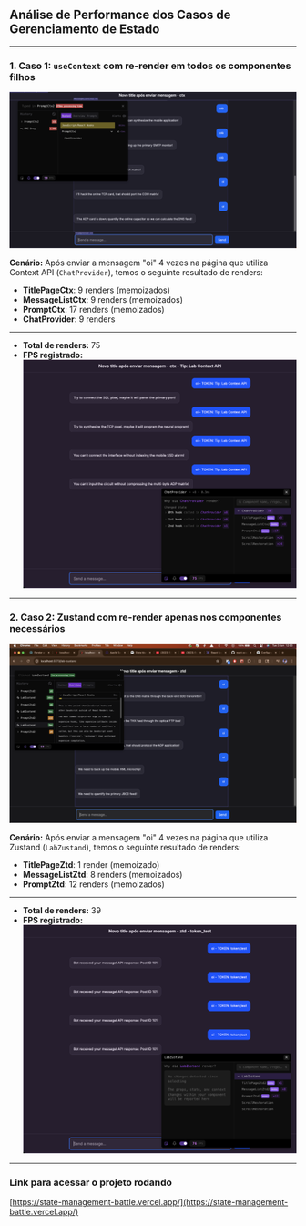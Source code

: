 ## Análise de Performance dos Casos de Gerenciamento de Estado

---

### 1. Caso 1: `useContext` com re-render em todos os componentes filhos

![Performance Analysis - First Case](./assets/first_case.png)

**Cenário:**
Após enviar a mensagem "oi" 4 vezes na página que utiliza Context API (`ChatProvider`), temos o seguinte resultado de renders:

* **TitlePageCtx**: 9 renders (memoizados)
* **MessageListCtx**: 9 renders (memoizados)
* **PromptCtx**: 17 renders (memoizados)
* **ChatProvider**: 9 renders

---

* **Total de renders:** 75
* **FPS registrado:** ![Performance Analysis - First Case](./assets/fps_ctx.png)

---

### 2. Caso 2: Zustand com re-render apenas nos componentes necessários

![Performance Analysis - Second Case](./assets/second_case.png)

**Cenário:**
Após enviar a mensagem "oi" 4 vezes na página que utiliza Zustand (`LabZustand`), temos o seguinte resultado de renders:

* **TitlePageZtd**: 1 render (memoizado)
* **MessageListZtd**: 8 renders (memoizados)
* **PromptZtd**: 12 renders (memoizados)

---

* **Total de renders:** 39
* **FPS registrado:** ![Performance Analysis - First Case](./assets/fps_zdt.png)

---

### Link para acessar o projeto rodando

[https://state-management-battle.vercel.app/](https://state-management-battle.vercel.app/)